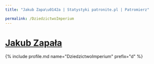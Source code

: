 ```yaml
---
title: "Jakub Zapa\u0142a | Statystyki patronite.pl | Patromierz"

permalink: /DziedzictwoImperium
---
```


# [Jakub Zapała](https://patronite.pl/DziedzictwoImperium)

{% include profile.md name="DziedzictwoImperium" prefix="d" %}

